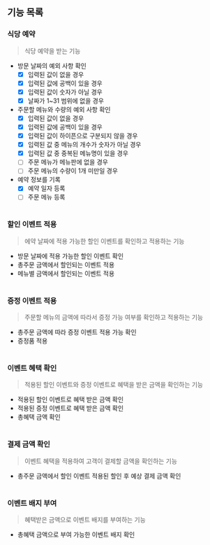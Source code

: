 ## 기능 목록

### 식당 예약
> 식당 예약을 받는 기능
- 방문 날짜의 예외 사항 확인
  - [x] 입력된 값이 없을 경우
  - [x] 입력된 값에 공백이 있을 경우
  - [x] 입력된 값이 숫자가 아닐 경우
  - [x] 날짜가 1~31 범위에 없을 경우
- 주문할 메뉴와 수량의 예외 사항 확인
  - [x] 입력된 값이 없을 경우
  - [x] 입력된 값에 공백이 있을 경우
  - [x] 입력된 값이 하이픈으로 구분되지 않을 경우
  - [x] 입력된 값 중 메뉴의 개수가 숫자가 아닐 경우
  - [x] 입력된 값 중 중복된 메뉴명이 있을 경우
  - [ ] 주문 메뉴가 메뉴판에 없을 경우
  - [ ] 주문 메뉴의 수량이 1개 미만일 경우
- 예약 정보를 기록
  - [x] 예약 일자 등록
  - [ ] 주문 메뉴 등록
<br><br>

### 할인 이벤트 적용
> 에약 날짜에 적용 가능한 할인 이벤트를 확인하고 적용하는 기능
- 방문 날짜에 적용 가능한 할인 이벤트 확인
- 총주문 금액에서 할인되는 이벤트 적용
- 메뉴별 금액에서 할인되는 이벤트 적용
<br><br>

### 증정 이벤트 적용
> 주문할 메뉴의 금액에 따라서 증정 가능 여부를 확인하고 적용하는 기능
- 총주문 금액에 따라 증정 이벤트 적용 가능 확인
- 증정품 적용
<br><br>

### 이벤트 혜택 확인
> 적용된 할인 이벤트와 증정 이벤트로 혜택을 받은 금액을 확인하는 기능
- 적용된 할인 이벤트로 혜택 받은 금액 확인
- 적용된 증정 이벤트로 혜택 받은 금액 확인
- 총혜택 금액 확인
<br><br>

### 결제 금액 확인
> 이벤트 혜택을 적용하여 고객이 결제할 금액을 확인하는 기능
- 총주문 금액에서 할인 이벤트 적용된 할인 후 예상 결제 금액 확인
<br><br>

### 이벤트 배지 부여
> 혜택받은 금액으로 이벤트 배지를 부여하는 기능
- 총혜택 금액으로 부여 가능한 이벤트 배지 확인




